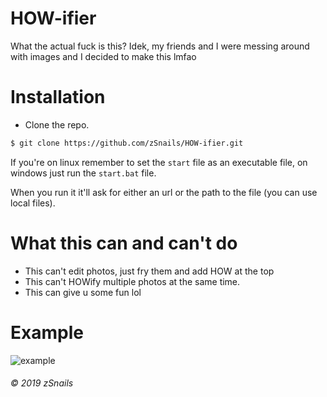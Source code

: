 # HOW-ifier

What the actual fuck is this? Idek, my friends and I were messing around with images and I decided to make this lmfao

# Installation

* Clone the repo.

```bash
$ git clone https://github.com/zSnails/HOW-ifier.git
```

If you're on linux remember to set the `start` file as an executable file, on windows just run the `start.bat` file.

When you run it it'll ask for either an url or the path to the file (you can use local files).

# What this can and can't do

* This can't edit photos, just fry them and add HOW at the top
* This can't HOWify multiple photos at the same time.
* This can give u some fun lol

# Example

![example](https://i.imgur.com/6gRjcuI.png)

###### © 2019 zSnails


